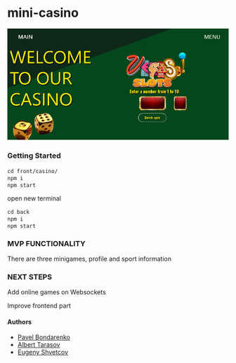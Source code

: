 # mini-casino
![Image of casino](https://github.com/glow27/casino-project/blob/master/Untitled.png)

### Getting Started
  
```
cd front/casino/
npm i
npm start
```
open new terminal
```
cd back
npm i
npm start
```
### MVP FUNCTIONALITY
There are three minigames, profile and sport information

### NEXT STEPS
Add online games on Websockets

Improve frontend part

#### Authors
* [Pavel Bondarenko](https://github.com/glow27)
* [Albert Tarasov](https://github.com/albpfau)
* [Eugeny Shvetcov](https://github.com/EvgenyShvetcov)
